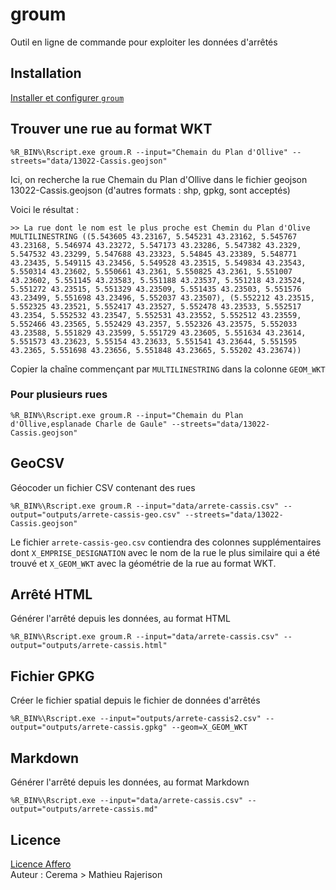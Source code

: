 # groum

Outil en ligne de commande pour exploiter les données d'arrêtés

## Installation
[Installer et configurer `groum`](INSTALL.md)


## Trouver une rue au format WKT

	%R_BIN%\Rscript.exe groum.R --input="Chemain du Plan d'Ollive" --streets="data/13022-Cassis.geojson"

Ici, on recherche la rue Chemain du Plan d'Ollive dans le fichier geojson 13022-Cassis.geojson (d'autres formats : shp, gpkg, sont acceptés)

Voici le résultat :

	>> La rue dont le nom est le plus proche est Chemin du Plan d'Olive
	MULTILINESTRING ((5.543605 43.23167, 5.545231 43.23162, 5.545767 43.23168, 5.546974 43.23272, 5.547173 43.23286, 5.547382 43.2329, 5.547532 43.23299, 5.547688 43.23323, 5.54845 43.23389, 5.548771 43.23435, 5.549115 43.23456, 5.549528 43.23515, 5.549834 43.23543, 5.550314 43.23602, 5.550661 43.2361, 5.550825 43.2361, 5.551007 43.23602, 5.551145 43.23583, 5.551188 43.23537, 5.551218 43.23524, 5.551272 43.23515, 5.551329 43.23509, 5.551435 43.23503, 5.551576 43.23499, 5.551698 43.23496, 5.552037 43.23507), (5.552212 43.23515, 5.552325 43.23521, 5.552417 43.23527, 5.552478 43.23533, 5.552517 43.2354, 5.552532 43.23547, 5.552531 43.23552, 5.552512 43.23559, 5.552466 43.23565, 5.552429 43.2357, 5.552326 43.23575, 5.552033 43.23588, 5.551829 43.23599, 5.551729 43.23605, 5.551634 43.23614, 5.551573 43.23623, 5.55154 43.23633, 5.551541 43.23644, 5.551595 43.2365, 5.551698 43.23656, 5.551848 43.23665, 5.55202 43.23674))

Copier la chaîne commençant par `MULTILINESTRING` dans la colonne `GEOM_WKT`

### Pour plusieurs rues

	%R_BIN%\Rscript.exe groum.R --input="Chemain du Plan d'Ollive,esplanade Charle de Gaule" --streets="data/13022-Cassis.geojson"

## GeoCSV
Géocoder un fichier CSV contenant des rues

	%R_BIN%\Rscript.exe groum.R --input="data/arrete-cassis.csv" --output="outputs/arrete-cassis-geo.csv" --streets="data/13022-Cassis.geojson"

Le fichier `arrete-cassis-geo.csv` contiendra des colonnes supplémentaires dont `X_EMPRISE_DESIGNATION` avec le nom de la rue le plus similaire qui a été trouvé et `X_GEOM_WKT` avec la géométrie de la rue au format WKT.

## Arrêté HTML
Générer l'arrêté depuis les données, au format HTML

	%R_BIN%\Rscript.exe groum.R --input="data/arrete-cassis.csv" --output="outputs/arrete-cassis.html"

## Fichier GPKG
Créer le fichier spatial depuis le fichier de données d'arrêtés

	%R_BIN%\Rscript.exe --input="outputs/arrete-cassis2.csv" --output="outputs/arrete-cassis.gpkg" --geom=X_GEOM_WKT

## Markdown
Générer l'arrêté depuis les données, au format Markdown

	%R_BIN%\Rscript.exe --input="data/arrete-cassis.csv" --output="outputs/arrete-cassis.md"

## Licence
[Licence Affero](LICENSE)  
Auteur : Cerema > Mathieu Rajerison